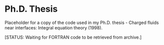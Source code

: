 # Ph.D. Thesis

Placeholder for a copy of the code used in my Ph.D. thesis - Charged fluids near interfaces: Integral equation theory (1998). 

[STATUS: Waiting for FORTRAN code to be retrieved from archive.]  
